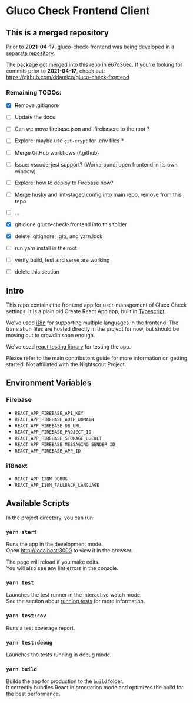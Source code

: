# Gluco Check Frontend Client

## This is a merged repository
Prior to **2021-04-17**, gluco-check-frontend was being developed in a [separate repository](https://github.com/ddamico/gluco-check-frontend). 

The package got merged into this repo in e67d36ec. If you're looking for commits prior to **2021-04-17**, check out: https://github.com/ddamico/gluco-check-frontend

### Remaining TODOs:
- [x] Remove .gitignore
- [ ] Update the docs
- [ ] Can we move firebase.json and .firebaserc to the root ?
- [ ] Explore: maybe use `git-crypt` for .env files ?
- [ ] Merge GitHub workflows (/.github)
- [ ] Issue: vscode-jest support? (Workaround: open frontend in its own window)
- [ ] Explore: how to deploy to Firebase now?
- [ ] Merge husky and lint-staged config into main repo, remove from this repo
- [ ] ...

- [x] git clone gluco-check-frontend into this folder
- [x] delete .gitignore, .git/, and yarn.lock
- [ ] run yarn install in the root
- [ ] verify build, test and serve are working
- [ ] delete this section

## Intro

This repo contains the frontend app for user-management of Gluco Check settings. It is a plain old Create React App app, built in [Typescript](http://typescriptlang.org).

We've used [i18n](https://www.i18next.com) for supporting multiple languages in the frontend. The translation files are hosted directly in the project for now, but should be moving out to crowdin soon enough.

We've used [react testing library](https://testing-library.com/docs/react-testing-library/intro/) for testing the app.

Please refer to the main contributors guide for more information on getting started. Not affiliated with the Nightscout Project.

## Environment Variables

### Firebase

- `REACT_APP_FIREBASE_API_KEY`
- `REACT_APP_FIREBASE_AUTH_DOMAIN`
- `REACT_APP_FIREBASE_DB_URL`
- `REACT_APP_FIREBASE_PROJECT_ID`
- `REACT_APP_FIREBASE_STORAGE_BUCKET`
- `REACT_APP_FIREBASE_MESSAGING_SENDER_ID`
- `REACT_APP_FIREBASE_APP_ID`

### i18next

- `REACT_APP_I18N_DEBUG`
- `REACT_APP_I18N_FALLBACK_LANGUAGE`

## Available Scripts

In the project directory, you can run:

### `yarn start`

Runs the app in the development mode.<br />
Open [http://localhost:3000](http://localhost:3000) to view it in the browser.

The page will reload if you make edits.<br />
You will also see any lint errors in the console.

### `yarn test`

Launches the test runner in the interactive watch mode.<br />
See the section about [running tests](https://facebook.github.io/create-react-app/docs/running-tests) for more information.

### `yarn test:cov`

Runs a test coverage report.

### `yarn test:debug`

Launches the tests running in debug mode.

### `yarn build`

Builds the app for production to the `build` folder.<br />
It correctly bundles React in production mode and optimizes the build for the best performance.
